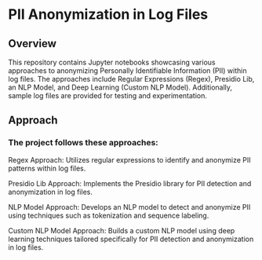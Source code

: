 # PII Anonymization in Log Files

## Overview

This repository contains Jupyter notebooks showcasing various approaches to anonymizing Personally Identifiable Information (PII) within log files. The approaches include Regular Expressions (Regex), Presidio Lib, an NLP Model, and Deep Learning (Custom NLP Model). Additionally, sample log files are provided for testing and experimentation.

## Approach
### The project follows these approaches:

Regex Approach: Utilizes regular expressions to identify and anonymize PII patterns within log files.

Presidio Lib Approach: Implements the Presidio library for PII detection and anonymization in log files.

NLP Model Approach: Develops an NLP model to detect and anonymize PII using techniques such as tokenization and sequence labeling.

Custom NLP Model Approach: Builds a custom NLP model using deep learning techniques tailored specifically for PII detection and anonymization in log files.

